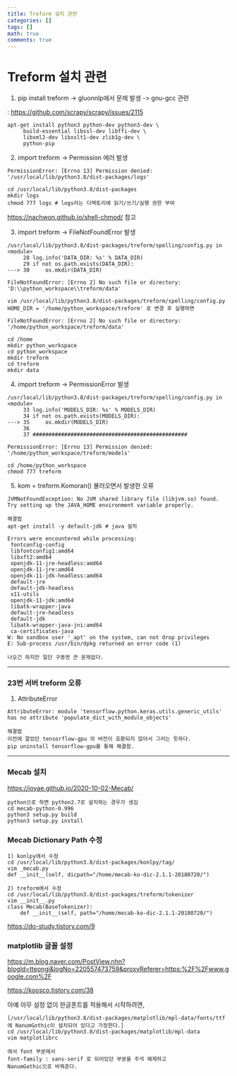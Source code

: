 ```yaml
---
title: Treform 설치 관련
categories: []
tags: []
math: true
comments: true
---
```


# Treform 설치 관련

1) pip install treform -> gluonnlp에서 문제 발생 -> gnu-gcc 관련

: https://github.com/scrapy/scrapy/issues/2115

```
apt-get install python3 python-dev python3-dev \
     build-essential libssl-dev libffi-dev \
     libxml2-dev libxslt1-dev zlib1g-dev \
     python-pip
```

2) import treform -> Permission 에러 발생

```
PermissionError: [Errno 13] Permission denied: '/usr/local/lib/python3.8/dist-packages/logs'
```

```
cd /usr/local/lib/python3.8/dist-packages
mkdir logs
chmod 777 logs # logs라는 디렉토리에 읽기/쓰기/실행 권한 부여
```

https://nachwon.github.io/shell-chmod/ 참고

3) import treform -> FileNotFoundError 발생

```
/usr/local/lib/python3.8/dist-packages/treform/spelling/config.py in <module>
     28 log.info('DATA_DIR: %s' % DATA_DIR)
     29 if not os.path.exists(DATA_DIR):
---> 30     os.mkdir(DATA_DIR)

FileNotFoundError: [Errno 2] No such file or directory: 'D:\\python_workspace\\treform/data'
```

```
vim /usr/local/lib/python3.8/dist-packages/treform/spelling/config.py
HOME_DIR = '/home/python_workspace/treform' 로 변경 후 실행하면

FileNotFoundError: [Errno 2] No such file or directory: '/home/python_workspace/treform/data'

cd /home
mkdir python_workspace
cd python_workspace
mkdir treform
cd treform
mkdir data
```

4) import treform -> PermissionError 발생

```
/usr/local/lib/python3.8/dist-packages/treform/spelling/config.py in <module>
     33 log.info('MODELS_DIR: %s' % MODELS_DIR)
     34 if not os.path.exists(MODELS_DIR):
---> 35     os.mkdir(MODELS_DIR)
     36 
     37 #################################################

PermissionError: [Errno 13] Permission denied: '/home/python_workspace/treform/models'
```

```
cd /home/python_workspace
chmod 777 treform
```

5) kom = treform.Komoran() 불러오면서 발생한 오류

```
JVMNotFoundException: No JVM shared library file (libjvm.so) found. Try setting up the JAVA_HOME environment variable properly.

해결법
apt-get install -y default-jdk # java 설치
```

```
Errors were encountered while processing:
 fontconfig-config
 libfontconfig1:amd64
 libxft2:amd64
 openjdk-11-jre-headless:amd64
 openjdk-11-jre:amd64
 openjdk-11-jdk-headless:amd64
 default-jre
 default-jdk-headless
 x11-utils
 openjdk-11-jdk:amd64
 libatk-wrapper-java
 default-jre-headless
 default-jdk
 libatk-wrapper-java-jni:amd64
 ca-certificates-java
W: No sandbox user '_apt' on the system, can not drop privileges
E: Sub-process /usr/bin/dpkg returned an error code (1)

나오긴 하지만 일단 구동엔 큰 문제없다.
```

---

### 23번 서버 treform 오류

1) AttributeError

```
AttributeError: module 'tensorflow.python.keras.utils.generic_utils' has no attribute 'populate_dict_with_module_objects'

해결법
이전에 깔았던 tensorflow-gpu 의 버전이 호환되지 않아서 그러는 듯하다.
pip uninstall tensorflow-gpu를 통해 해결함.
```

---

### Mecab 설치

https://joyae.github.io/2020-10-02-Mecab/

```
python으로 하면 python2.7로 설치하는 경우가 생김
cd mecab-python-0.996
python3 setup.py build
python3 setup.py install
```

### Mecab Dictionary Path 수정

```
1) konlpy에서 수정
cd /usr/local/lib/python3.8/dist-packages/konlpy/tag/
vim _mecab.py
def __init__(self, dicpath="/home/mecab-ko-dic-2.1.1-20180720/")

2) treform에서 수정
cd /usr/local/lib/python3.8/dist-packages/treform/tokenizer
vim __init__.py
class Mecab(BaseTokenizer):
	def __init__(self, path="/home/mecab-ko-dic-2.1.1-20180720/")
```

https://do-study.tistory.com/9

### matplotlib 글꼴 설정

https://m.blog.naver.com/PostView.nhn?blogId=tteongi&logNo=220557473759&proxyReferer=https:%2F%2Fwww.google.com%2F

https://koosco.tistory.com/38

아예 아무 설정 없이 한글폰트를 적용해서 시작하려면,

```
[/usr/local/lib/python3.8/dist-packages/matplotlib/mpl-data/fonts/ttf 에 NanumGothic이 설치되어 있다고 가정한다.]
cd /usr/local/lib/python3.8/dist-packages/matplotlib/mpl-data
vim matplotlibrc

에서 font 부분에서
font-family : sans-serif 로 되어있던 부분을 주석 해제하고
NanumGothic으로 바꿔준다.

```



